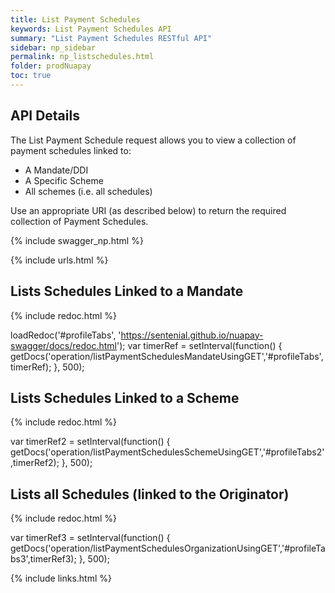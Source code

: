 ```yaml
---
title: List Payment Schedules
keywords: List Payment Schedules API
summary: "List Payment Schedules RESTful API"
sidebar: np_sidebar
permalink: np_listschedules.html
folder: prodNuapay
toc: true
---
```


## API Details

The List Payment Schedule request allows you to view a collection of payment schedules linked to:

* A Mandate/DDI
* A Specific Scheme
* All schemes (i.e. all schedules)

Use an appropriate URI (as described below) to return the required collection of Payment Schedules.

{% include swagger_np.html %}

{% include urls.html %}

## Lists Schedules Linked to a Mandate

<ul id="profileTabs" class="nav nav-tabs">
    
   
</ul>
   
{% include redoc.html %}
   
loadRedoc('#profileTabs', 'https://sentenial.github.io/nuapay-swagger/docs/redoc.html');
var timerRef = setInterval(function() { getDocs('operation/listPaymentSchedulesMandateUsingGET','#profileTabs',timerRef); }, 500);


</script>


<div id="mydiv"></div>
</div>
</div>

## Lists Schedules Linked to a Scheme

<ul id="profileTabs2" class="nav nav-tabs">
</ul>
  
{% include redoc.html %}
   
var timerRef2 = setInterval(function() { getDocs('operation/listPaymentSchedulesSchemeUsingGET','#profileTabs2',timerRef2); }, 500);
</script>
</div>
</div>


## Lists all Schedules (linked to the Originator)


<ul id="profileTabs3" class="nav nav-tabs">
</ul>
  
{% include redoc.html %}

var timerRef3 = setInterval(function() { getDocs('operation/listPaymentSchedulesOrganizationUsingGET','#profileTabs3',timerRef3); }, 500);
</script>
</div>
</div>

{% include links.html %}
